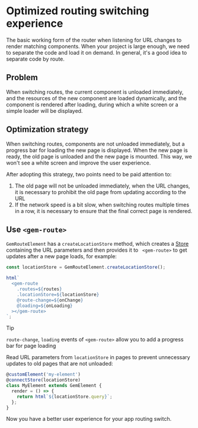 # Optimized routing switching experience

The basic working form of the router when listening for URL changes to render matching components. When your project is large enough, we need to separate the code and load it on demand.
In general, it's a good idea to separate code by route.

## Problem

When switching routes, the current component is unloaded immediately, and the resources of the new component are loaded dynamically, and the component is rendered after loading, during which a white screen or a simple loader will be displayed.

## Optimization strategy

When switching routes, components are not unloaded immediately, but a progress bar for loading the new page is displayed. When the new page is ready, the old page is unloaded and the new page is mounted.
This way, we won't see a white screen and improve the user experience.

After adopting this strategy, two points need to be paid attention to:

1. The old page will not be unloaded immediately, when the URL changes, it is necessary to prohibit the old page from updating according to the URL
2. If the network speed is a bit slow, when switching routes multiple times in a row, it is necessary to ensure that the final correct page is rendered.

## Use `<gem-route>`

`GemRouteElement` has a `createLocationStore` method, which creates a [Store](../001-guide/001-basic/003-global-state-management.md) containing the URL parameters and then provides it to ` <gem-route>` to get updates after a new page loads, for example:

```ts
const locationStore = GemRouteElement.createLocationStore();

html`
  <gem-route
    .routes=${routes}
    .locationStore=${locationStore}
    @route-change=${onChange}
    @loading=${onLoading}
  ></gem-route>
`;
```

> [!Tip]
>
> `route-change`, `loading` events of `<gem-route>` allow you to add a progress bar for page loading
>
> Read URL parameters from `locationStore` in pages to prevent unnecessary updates to old pages that are not unloaded:

```ts
@customElement('my-element')
@connectStore(locationStore)
class MyElement extends GemElement {
  render = () => {
    return html`${locationStore.query}`;
  };
}
```

Now you have a better user experience for your app routing switch.
